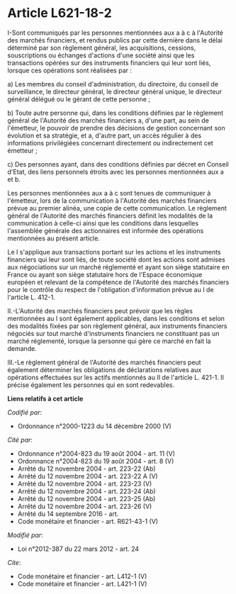 # Article L621-18-2

I-Sont communiqués par les personnes mentionnées aux a à c à l'Autorité des marchés financiers, et rendus publics par cette
dernière dans le délai déterminé par son règlement général, les acquisitions, cessions, souscriptions ou échanges d'actions
d'une société ainsi que les transactions opérées sur des instruments financiers qui leur sont liés, lorsque ces opérations
sont réalisées par : 

a) Les membres du conseil d'administration, du directoire, du conseil de surveillance, le directeur général, le directeur
général unique, le directeur général délégué ou le gérant de cette personne ; 

b) Toute autre personne qui, dans les conditions définies par le règlement général de l'Autorité des marchés financiers a,
d'une part, au sein de l'émetteur, le pouvoir de prendre des décisions de gestion concernant son évolution et sa stratégie,
et a, d'autre part, un accès régulier à des informations privilégiées concernant directement ou indirectement cet émetteur ; 

c) Des personnes ayant, dans des conditions définies par décret en Conseil d'Etat, des liens personnels étroits avec les
personnes mentionnées aux a et b. 

Les personnes mentionnées aux a à c sont tenues de communiquer à l'émetteur, lors de la communication à l'Autorité des
marchés financiers prévue au premier alinéa, une copie de cette communication. Le règlement général de l'Autorité des marchés
financiers définit les modalités de la communication à celle-ci ainsi que les conditions dans lesquelles l'assemblée générale
des actionnaires est informée des opérations mentionnées au présent article. 

Le I s'applique aux transactions portant sur les actions et les instruments financiers qui leur sont liés, de toute société
dont les actions sont admises aux négociations sur un marché réglementé et ayant son siège statutaire en France ou ayant son
siège statutaire hors de l'Espace économique européen et relevant de la compétence de l'Autorité des marchés financiers pour
le contrôle du respect de l'obligation d'information prévue au I de l'article L. 412-1. 

II.-L'Autorité des marchés financiers peut prévoir que les règles mentionnées au I sont également applicables, dans les
conditions et selon des modalités fixées par son règlement général, aux instruments financiers négociés sur tout marché
d'instruments financiers ne constituant pas un marché réglementé, lorsque la personne qui gère ce marché en fait la demande. 

III.-Le règlement général de l'Autorité des marchés financiers peut également déterminer les obligations de déclarations
relatives aux opérations effectuées sur les actifs mentionnés au II de l'article L. 421-1. Il précise également les personnes
qui en sont redevables.

**Liens relatifs à cet article**

_Codifié par_:

  - Ordonnance n°2000-1223 du 14 décembre 2000 (V)

_Cité par_:

  - Ordonnance n°2004-823 du 19 août 2004 - art. 11 (V)
  - Ordonnance n°2004-823 du 19 août 2004 - art. 8 (V)
  - Arrêté du 12 novembre 2004 - art. 223-22 (Ab)
  - Arrêté du 12 novembre 2004 - art. 223-22 A (V)
  - Arrêté du 12 novembre 2004 - art. 223-23 (V)
  - Arrêté du 12 novembre 2004 - art. 223-24 (Ab)
  - Arrêté du 12 novembre 2004 - art. 223-25 (Ab)
  - Arrêté du 12 novembre 2004 - art. 223-26 (V)
  - Arrêté du 14 septembre 2016 - art.
  - Code monétaire et financier - art. R621-43-1 (V)

_Modifié par_:

  - Loi n°2012-387 du 22 mars 2012 - art. 24

_Cite_:

  - Code monétaire et financier - art. L412-1 (V)
  - Code monétaire et financier - art. L421-1 (V)
